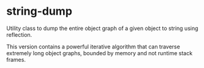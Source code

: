 # string-dump
Utility class to dump the entire object graph of a given object to string using reflection.

This version contains a powerful iterative algorithm that can traverse extremely long object graphs, bounded by memory and not runtime stack frames.
